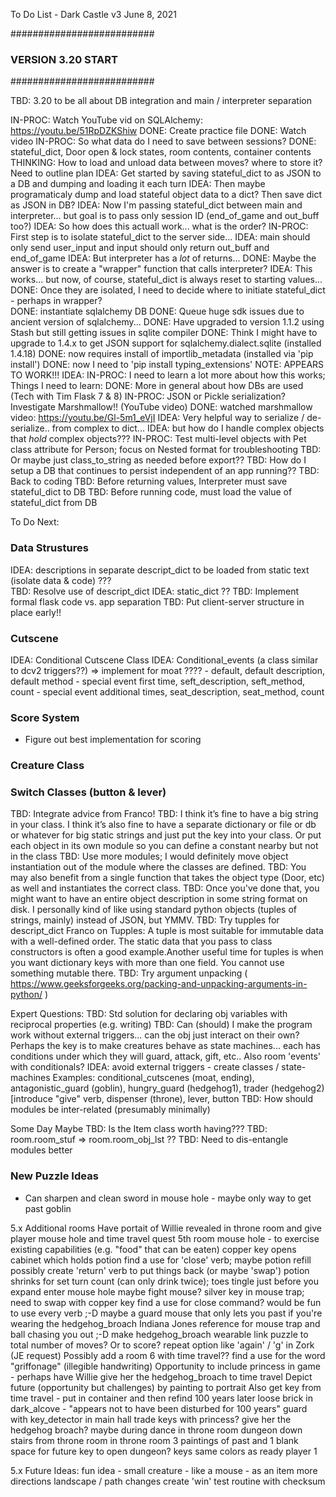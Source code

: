 To Do List - Dark Castle v3
June 8, 2021



##########################
### VERSION 3.20 START ###
##########################

TBD: 3.20 to be all about DB integration and main / interpreter separation

IN-PROC: Watch YouTube vid on SQLAlchemy: https://youtu.be/51RpDZKShiw
	DONE: Create practice file
	DONE: Watch video
IN-PROC: So what data do I need to save between sessions?
	DONE: stateful_dict, Door open & lock states, room contents, container contents
	THINKING: How to load and unload data between moves? where to store it? Need to outline plan
		IDEA: Get started by saving stateful_dict to as JSON to a DB and dumping and loading it each turn
		IDEA: Then maybe programaticaly dump and load stateful object data to a dict? Then save dict as JSON in DB?
		IDEA: Now I'm passing stateful_dict between main and interpreter... but goal is to pass only session ID (end_of_game and out_buff too?)
		IDEA: So how does this actuall work... what is the order?
		IN-PROC: First step is to isolate stateful_dict to the server side...
			IDEA: main should only send user_input and input should only return out_buff and end_of_game
			IDEA: But interpreter has a *lot* of returns... 
			DONE: Maybe the answer is to create a "wrapper" function that calls interpreter?
				IDEA: This works... but now, of course, stateful_dict is always reset to starting values...
		DONE: Once they are isolated, I need to decide where to initiate stateful_dict - perhaps in wrapper?	
		DONE: instantiate sqlalchemy DB
				DONE: Queue huge sdk issues due to ancient version of sqlalchemy...
				DONE: Have upgraded to version 1.1.2 using Stash but still getting issues in sqlite compiler
				DONE: Think I might have to upgrade to 1.4.x to get JSON support for sqlalchemy.dialect.sqlite (installed 1.4.18)
				DONE: now requires install of importlib_metadata (installed via 'pip install')
				DONE: now I need to 'pip install typing_extensions'
				NOTE: APPEARS TO WORK!!!
IDEA:
	IN-PROC: I need to learn a lot more about how this works; Things I need to learn:
		DONE: More in general about how DBs are used (Tech with Tim Flask 7 & 8)
		IN-PROC: JSON or Pickle serialization? Investigate Marshmallow!! (YouTube video)
			DONE: watched marshmallow video: https://youtu.be/Gl-5m1_eVjI
			IDEA: Very helpful way to serialize / de-serialize.. from complex to dict...
			IDEA: but how do I handle complex objects that *hold* complex objects???
			IN-PROC: Test multi-level objects with Pet class attribute for Person; focus on Nested format for troubleshooting
		TBD: Or maybe just class_to_string as needed before export??
		TBD: How do I setup a DB that continues to persist independent of an app running??
TBD: Back to coding
		TBD: Before returning values, Interpreter must save stateful_dict to DB
		TBD: Before running code, must load the value of stateful_dict from DB
		
		


To Do Next:

### Data Strustures ###
IDEA: descriptions in separate descript_dict to be loaded from static text (isolate data & code) ???								
	TBD: Resolve use of descript_dict
	IDEA: static_dict ??
TBD: Implement formal flask code vs. app separation
TBD: Put client-server structure in place early!!

### Cutscene ###
IDEA: Conditional Cutscene Class
IDEA: Conditional_events (a class similar to dcv2 triggers??) => implement for moat ????
	- default, default description, default method
	- special event first time, seft_description, seft_method, count
	- special event additional times, seat_description, seat_method, count

### Score System ###
- Figure out best implementation for scoring


### Creature Class ###


### Switch Classes (button & lever) ###


TBD: Integrate advice from Franco!
	TBD: I think it’s fine to have a big string in your class.  I think it’s also fine to have a separate dictionary or file or db or whatever for big static strings and just put the key into your class.  Or put each object in its own module so you can define a constant nearby but not in the class
	TBD: Use more modules; I would definitely move object instantiation out of the module where the classes are defined.
	TBD: You may also benefit from a single function that takes the object type (Door, etc) as well and instantiates the correct class.	
	TBD: Once you've done that, you might want to have an entire object description in some string format on disk.   I personally kind of like using standard python objects (tuples of strings, mainly) instead of JSON, but YMMV.
	TBD: Try tupples for descript_dict
		Franco on Tupples: A tuple is most suitable for immutable data with a well-defined order.  The static data that you pass to class constructors is often a good example.Another useful time for tuples is when you want dictionary keys with more than one field.  You cannot use something mutable there.
	TBD: Try argument unpacking ( https://www.geeksforgeeks.org/packing-and-unpacking-arguments-in-python/ )

Expert Questions:
TBD: Std solution for declaring obj variables with reciprocal properties (e.g. writing)
TBD: Can (should) I make the program work without external triggers... can the obj just interact on their own?
	Perhaps the key is to make creatures behave as state machines... 
	each has conditions under which they will guard, attack, gift, etc..
	Also room 'events' with conditionals?
	IDEA: avoid external triggers - create classes / state-machines
		Examples: conditional_cutscenes (moat, ending), antagonistic_guard (goblin), hungry_guard (hedgehog1), trader (hedgehog2)[introduce "give" verb, dispenser (throne), lever, button
TBD: How should modules be inter-related (presumably minimally)

Some Day Maybe
TBD: Is the Item class worth having???
TBD: room.room_stuf => room.room_obj_lst ??
TBD: Need to dis-entangle modules better


### New Puzzle Ideas ###
- Can sharpen and clean sword in mouse hole - maybe only way to get past goblin

5.x Additional rooms
	Have portait of Willie revealed in throne room and give player mouse hole and time travel quest
	5th room
		mouse hole - to exercise existing capabilities (e.g. "food" that can be eaten)
		copper key opens cabinet which holds potion
		find a use for 'close' verb; maybe potion refill
		possibly create 'return' verb to put things back (or maybe 'swap')
		potion shrinks for set turn count (can only drink twice); toes tingle just before you expand
		enter mouse hole
		maybe fight mouse?
		silver key in mouse trap; need to swap with copper key
		find a use for close command?
		would be fun to use every verb ;-D
		maybe a guard mouse that only lets you past if you're wearing the hedgehog_broach
		Indiana Jones reference for mouse trap and ball chasing you out ;-D
		make hedgehog_broach wearable
		link puzzle to total number of moves? Or to score?
		repeat option like 'again' / 'g' in Zork (JE request)
	Possibly add a room 6 with time travel??
		find a use for the word "griffonage" (illegible handwriting)
		Opportunity to include princess in game - perhaps have Willie give her the hedgehog_broach to time travel
		Depict future (opportunity but challenges) by painting to portrait
		Also get key from time travel - put in container and then refind 100 years later
		loose brick in dark_alcove - "appears not to have been disturbed for 100 years"
		guard with key_detector in main hall
		trade keys with princess? give her the hedgehog broach? maybe during dance in throne room
		dungeon down stairs from throne room
		in throne room 3 paintings of past and 1 blank space for future
		key to open dungeon?
		keys same colors as ready player 1

5.x Future Ideas:
	fun idea - small creature - like a mouse - as an item
	more directions
	landscape / path changes
	create 'win' test routine with checksum
